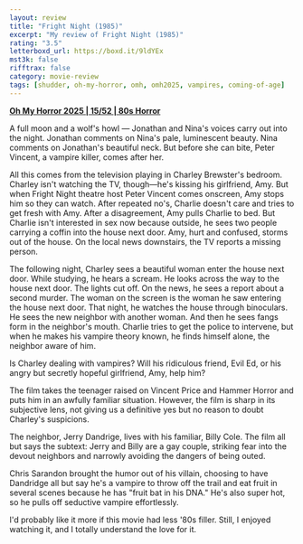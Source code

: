 ```yaml
---
layout: review
title: "Fright Night (1985)"
excerpt: "My review of Fright Night (1985)"
rating: "3.5"
letterboxd_url: https://boxd.it/9ldYEx
mst3k: false
rifftrax: false
category: movie-review
tags: [shudder, oh-my-horror, omh, omh2025, vampires, coming-of-age]
---
```


<b><a href="https://boxd.it/BQGCY/detail" target="_blank" rel="noopener">Oh My Horror 2025 | 15/52 | 80s Horror</a></b>

A full moon and a wolf's howl — Jonathan and Nina's voices carry out into the night. Jonathan comments on Nina's pale, luminescent beauty. Nina comments on Jonathan's beautiful neck. But before she can bite, Peter Vincent, a vampire killer, comes after her.

All this comes from the television playing in Charley Brewster's bedroom. Charley isn't watching the TV, though—he's kissing his girlfriend, Amy. But when Fright Night theatre host Peter Vincent comes onscreen, Amy stops him so they can watch. After repeated no's, Charlie doesn't care and tries to get fresh with Amy. After a disagreement, Amy pulls Charlie to bed. But Charlie isn't interested in sex now because outside, he sees two people carrying a coffin into the house next door. Amy, hurt and confused, storms out of the house. On the local news downstairs, the TV reports a missing person.

The following night, Charley sees a beautiful woman enter the house next door. While studying, he hears a scream. He looks across the way to the house next door. The lights cut off. On the news, he sees a report about a second murder. The woman on the screen is the woman he saw entering the house next door. That night, he watches the house through binoculars. He sees the new neighbor with another woman. And then he sees fangs form in the neighbor's mouth. Charlie tries to get the police to intervene, but when he makes his vampire theory known, he finds himself alone, the neighbor aware of him.

Is Charley dealing with vampires? Will his ridiculous friend, Evil Ed, or his angry but secretly hopeful girlfriend, Amy, help him?

The film takes the teenager raised on Vincent Price and Hammer Horror and puts him in an awfully familiar situation. However, the film is sharp in its subjective lens, not giving us a definitive yes but no reason to doubt Charley's suspicions.

The neighbor, Jerry Dandrige, lives with his familiar, Billy Cole. The film all but says the subtext: Jerry and Billy are a gay couple, striking fear into the devout neighbors and narrowly avoiding the dangers of being outed.

Chris Sarandon brought the humor out of his villain, choosing to have Dandridge all but say he's a vampire to throw off the trail and eat fruit in several scenes because he has "fruit bat in his DNA." He's also super hot, so he pulls off seductive vampire effortlessly.

I'd probably like it more if this movie had less '80s filler. Still, I enjoyed watching it, and I totally understand the love for it.

